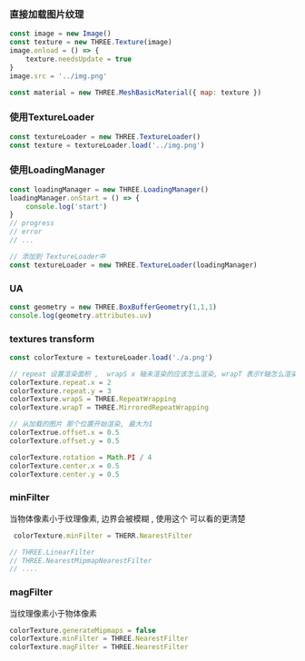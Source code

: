 ### 直接加载图片纹理

```js
const image = new Image()
const texture = new THREE.Texture(image)
image.onload = () => {
    texture.needsUpdate = true
}
image.src = '../img.png'

const material = new THREE.MeshBasicMaterial({ map: texture })
```

### 使用TextureLoader

```js
const textureLoader = new THREE.TextureLoader()
const texture = textureLoader.load('../img.png')
```

### 使用LoadingManager

```js
const loadingManager = new THREE.LoadingManager()
loadingManager.onStart = () => {
    console.log('start')
}
// progress
// error
// ...

// 添加到 TextureLoader中
const textureLoader = new THREE.TextureLoader(loadingManager)
```

### UA

```js
const geometry = new THREE.BoxBufferGeometry(1,1,1)
console.log(geometry.attributes.uv)
```

### textures transform

```js
const colorTexture = textureLoader.load('./a.png')

// repeat 设置渲染面积 ,  wrapS x 轴未渲染的应该怎么渲染, wrapT 表示Y轴怎么渲染
colorTexture.repeat.x = 2
colorTexture.repeat.y = 3
colorTexture.wrapS = THREE.RepeatWrapping
colorTexture.wrapT = THREE.MirroredRepeatWrapping

// 从加载的图片 那个位置开始渲染, 最大为1
colorTextrue.offset.x = 0.5
colorTexture.offset.y = 0.5

colorTexture.rotation = Math.PI / 4
colorTexture.center.x = 0.5
colorTexture.center.y = 0.5
```

### minFilter

当物体像素小于纹理像素, 边界会被模糊 , 使用这个 可以看的更清楚

```js
 colorTexture.minFilter = THERR.NearestFilter

// THREE.LinearFilter
// THREE.NearestMipmapNearestFilter
// ....
```

### magFilter

当纹理像素小于物体像素

```js
colorTexture.generateMipmaps = false
colorTexture.minFilter = THREE.NearestFilter
colorTexture.magFilter = THREE.NearestFilter
```



